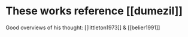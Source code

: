 # These works reference [[dumezil]]


Good overviews of his thought: [[littleton1973]] & [[belier1991]]